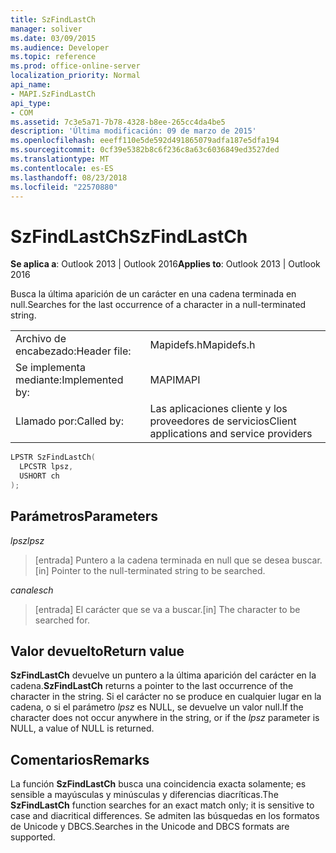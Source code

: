 ```yaml
---
title: SzFindLastCh
manager: soliver
ms.date: 03/09/2015
ms.audience: Developer
ms.topic: reference
ms.prod: office-online-server
localization_priority: Normal
api_name:
- MAPI.SzFindLastCh
api_type:
- COM
ms.assetid: 7c3e5a71-7b78-4328-b8ee-265cc4da4be5
description: 'Última modificación: 09 de marzo de 2015'
ms.openlocfilehash: eeeff110e5de592d491865079adfa187e5dfa194
ms.sourcegitcommit: 0cf39e5382b8c6f236c8a63c6036849ed3527ded
ms.translationtype: MT
ms.contentlocale: es-ES
ms.lasthandoff: 08/23/2018
ms.locfileid: "22570880"
---
```

# <a name="szfindlastch"></a><span data-ttu-id="a1b19-103">SzFindLastCh</span><span class="sxs-lookup"><span data-stu-id="a1b19-103">SzFindLastCh</span></span>

  
  
<span data-ttu-id="a1b19-104">**Se aplica a**: Outlook 2013 | Outlook 2016</span><span class="sxs-lookup"><span data-stu-id="a1b19-104">**Applies to**: Outlook 2013 | Outlook 2016</span></span> 
  
<span data-ttu-id="a1b19-105">Busca la última aparición de un carácter en una cadena terminada en null.</span><span class="sxs-lookup"><span data-stu-id="a1b19-105">Searches for the last occurrence of a character in a null-terminated string.</span></span> 
  
|||
|:-----|:-----|
|<span data-ttu-id="a1b19-106">Archivo de encabezado:</span><span class="sxs-lookup"><span data-stu-id="a1b19-106">Header file:</span></span>  <br/> |<span data-ttu-id="a1b19-107">Mapidefs.h</span><span class="sxs-lookup"><span data-stu-id="a1b19-107">Mapidefs.h</span></span>  <br/> |
|<span data-ttu-id="a1b19-108">Se implementa mediante:</span><span class="sxs-lookup"><span data-stu-id="a1b19-108">Implemented by:</span></span>  <br/> |<span data-ttu-id="a1b19-109">MAPI</span><span class="sxs-lookup"><span data-stu-id="a1b19-109">MAPI</span></span>  <br/> |
|<span data-ttu-id="a1b19-110">Llamado por:</span><span class="sxs-lookup"><span data-stu-id="a1b19-110">Called by:</span></span>  <br/> |<span data-ttu-id="a1b19-111">Las aplicaciones cliente y los proveedores de servicios</span><span class="sxs-lookup"><span data-stu-id="a1b19-111">Client applications and service providers</span></span>  <br/> |
   
```cpp
LPSTR SzFindLastCh(
  LPCSTR lpsz,
  USHORT ch
);
```

## <a name="parameters"></a><span data-ttu-id="a1b19-112">Parámetros</span><span class="sxs-lookup"><span data-stu-id="a1b19-112">Parameters</span></span>

 <span data-ttu-id="a1b19-113">_lpsz_</span><span class="sxs-lookup"><span data-stu-id="a1b19-113">_lpsz_</span></span>
  
> <span data-ttu-id="a1b19-114">[entrada] Puntero a la cadena terminada en null que se desea buscar.</span><span class="sxs-lookup"><span data-stu-id="a1b19-114">[in] Pointer to the null-terminated string to be searched.</span></span> 
    
 <span data-ttu-id="a1b19-115">_canales_</span><span class="sxs-lookup"><span data-stu-id="a1b19-115">_ch_</span></span>
  
> <span data-ttu-id="a1b19-116">[entrada] El carácter que se va a buscar.</span><span class="sxs-lookup"><span data-stu-id="a1b19-116">[in] The character to be searched for.</span></span>
    
## <a name="return-value"></a><span data-ttu-id="a1b19-117">Valor devuelto</span><span class="sxs-lookup"><span data-stu-id="a1b19-117">Return value</span></span>

 <span data-ttu-id="a1b19-118">**SzFindLastCh** devuelve un puntero a la última aparición del carácter en la cadena.</span><span class="sxs-lookup"><span data-stu-id="a1b19-118">**SzFindLastCh** returns a pointer to the last occurrence of the character in the string.</span></span> <span data-ttu-id="a1b19-119">Si el carácter no se produce en cualquier lugar en la cadena, o si el parámetro _lpsz_ es NULL, se devuelve un valor null.</span><span class="sxs-lookup"><span data-stu-id="a1b19-119">If the character does not occur anywhere in the string, or if the  _lpsz_ parameter is NULL, a value of NULL is returned.</span></span> 
  
## <a name="remarks"></a><span data-ttu-id="a1b19-120">Comentarios</span><span class="sxs-lookup"><span data-stu-id="a1b19-120">Remarks</span></span>

<span data-ttu-id="a1b19-121">La función **SzFindLastCh** busca una coincidencia exacta solamente; es sensible a mayúsculas y minúsculas y diferencias diacríticas.</span><span class="sxs-lookup"><span data-stu-id="a1b19-121">The **SzFindLastCh** function searches for an exact match only; it is sensitive to case and diacritical differences.</span></span> <span data-ttu-id="a1b19-122">Se admiten las búsquedas en los formatos de Unicode y DBCS.</span><span class="sxs-lookup"><span data-stu-id="a1b19-122">Searches in the Unicode and DBCS formats are supported.</span></span> 
  

